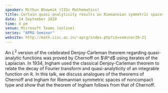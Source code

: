 ```yaml
---
speaker: Mithun Bhowmik (IISc Mathematics)
title: Certain quasi-analyticity results on Riemannian symmetric spaces of noncompact type
date: 24 September 2020
time: 4 pm
venue: Microsoft Teams (online)
series: "APRG Seminar"
website: http://math.iisc.ac.in/~aprg/index.php?id=seminar20-21
---
```


An $L^2$ version of the celebrated Denjoy-Carleman theorem regarding quasi-analytic
functions was proved by Chernoff on $\R^d$ using iterates of the Laplacian. 
In 1934, Ingham used the classical Denjoy-Carleman theorem to relate the decay
of Fourier transform and quasi-analyticity of an integrable function on $\mathbb{R}$. 
In this talk, we discuss analogues of the theorems of Chernoff and Ingham for
Riemannian symmetric spaces of noncompact type and show that the theorem of Ingham
follows from that of Chernoff.
